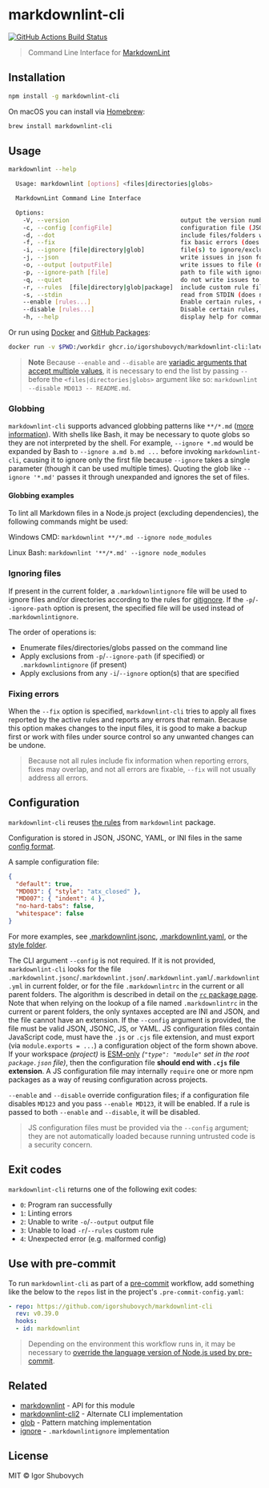 # markdownlint-cli

[![GitHub Actions Build Status][actions-badge]][actions-url]

> Command Line Interface for [MarkdownLint][markdownlint]

## Installation

```bash
npm install -g markdownlint-cli
```

On macOS you can install via [Homebrew](https://brew.sh/):

```bash
brew install markdownlint-cli
```

## Usage

```bash
markdownlint --help

  Usage: markdownlint [options] <files|directories|globs>

  MarkdownLint Command Line Interface

  Options:
    -V, --version                               output the version number
    -c, --config [configFile]                   configuration file (JSON, JSONC, JS, or YAML)
    -d, --dot                                   include files/folders with a dot (for example `.github`)
    -f, --fix                                   fix basic errors (does not work with STDIN)
    -i, --ignore [file|directory|glob]          file(s) to ignore/exclude (default: [])
    -j, --json                                  write issues in json format
    -o, --output [outputFile]                   write issues to file (no console)
    -p, --ignore-path [file]                    path to file with ignore pattern(s)
    -q, --quiet                                 do not write issues to STDOUT
    -r, --rules  [file|directory|glob|package]  include custom rule files (default: [])
    -s, --stdin                                 read from STDIN (does not work with files)
    --enable [rules...]                         Enable certain rules, e.g. --enable MD013 MD041 --
    --disable [rules...]                        Disable certain rules, e.g. --disable MD013 MD041 --
    -h, --help                                  display help for command
```

Or run using [Docker](https://www.docker.com) and [GitHub Packages](https://github.com/features/packages):

```bash
docker run -v $PWD:/workdir ghcr.io/igorshubovych/markdownlint-cli:latest "*.md"
```

> **Note**
> Because `--enable` and `--disable` are [variadic arguments that accept multiple values][commander-variadic], it is necessary to end the list by passing `--` before the `<files|directories|globs>` argument like so: `markdownlint --disable MD013 -- README.md`.

### Globbing

`markdownlint-cli` supports advanced globbing patterns like `**/*.md` ([more information][globprimer]).
With shells like Bash, it may be necessary to quote globs so they are not interpreted by the shell.
For example, `--ignore *.md` would be expanded by Bash to `--ignore a.md b.md ...` before invoking `markdownlint-cli`, causing it to ignore only the first file because `--ignore` takes a single parameter (though it can be used multiple times).
Quoting the glob like `--ignore '*.md'` passes it through unexpanded and ignores the set of files.

#### Globbing examples

To lint all Markdown files in a Node.js project (excluding dependencies), the following commands might be used:

Windows CMD: `markdownlint **/*.md --ignore node_modules`

Linux Bash: `markdownlint '**/*.md' --ignore node_modules`

### Ignoring files

If present in the current folder, a `.markdownlintignore` file will be used to ignore files and/or directories according to the rules for [gitignore][gitignore].
If the `-p`/`--ignore-path` option is present, the specified file will be used instead of `.markdownlintignore`.

The order of operations is:

- Enumerate files/directories/globs passed on the command line
- Apply exclusions from `-p`/`--ignore-path` (if specified) or `.markdownlintignore` (if present)
- Apply exclusions from any `-i`/`--ignore` option(s) that are specified

### Fixing errors

When the `--fix` option is specified, `markdownlint-cli` tries to apply all fixes reported by the active rules and reports any errors that remain.
Because this option makes changes to the input files, it is good to make a backup first or work with files under source control so any unwanted changes can be undone.

> Because not all rules include fix information when reporting errors, fixes may overlap, and not all errors are fixable, `--fix` will not usually address all errors.

## Configuration

`markdownlint-cli` reuses [the rules][rules] from `markdownlint` package.

Configuration is stored in JSON, JSONC, YAML, or INI files in the same [config format][config].

A sample configuration file:

```json
{
  "default": true,
  "MD003": { "style": "atx_closed" },
  "MD007": { "indent": 4 },
  "no-hard-tabs": false,
  "whitespace": false
}
```

For more examples, see [.markdownlint.jsonc][markdownlint-jsonc], [.markdownlint.yaml][markdownlint-yaml], or the [style folder][style-folder].

The CLI argument `--config` is not required.
If it is not provided, `markdownlint-cli` looks for the file `.markdownlint.jsonc`/`.markdownlint.json`/`.markdownlint.yaml`/`.markdownlint.yml` in current folder, or for the file `.markdownlintrc` in the current or all parent folders.
The algorithm is described in detail on the [`rc` package page][rc-standards].
Note that when relying on the lookup of a file named `.markdownlintrc` in the current or parent folders, the only syntaxes accepted are INI and JSON, and the file cannot have an extension.
If the `--config` argument is provided, the file must be valid JSON, JSONC, JS, or YAML.
JS configuration files contain JavaScript code, must have the `.js` or `.cjs` file extension, and must export (via `module.exports = ...`) a configuration object of the form shown above.
If your workspace _(project)_ is [ESM-only] _(`"type": "module"` set in the root `package.json` file)_, then the configuration file **should end with `.cjs` file extension**.
A JS configuration file may internally `require` one or more npm packages as a way of reusing configuration across projects.

`--enable` and `--disable` override configuration files; if a configuration file disables `MD123` and you pass `--enable MD123`, it will be enabled.
If a rule is passed to both `--enable` and `--disable`, it will be disabled.

> JS configuration files must be provided via the `--config` argument; they are not automatically loaded because running untrusted code is a security concern.

## Exit codes

`markdownlint-cli` returns one of the following exit codes:

- `0`: Program ran successfully
- `1`: Linting errors
- `2`: Unable to write `-o`/`--output` output file
- `3`: Unable to load `-r`/`--rules` custom rule
- `4`: Unexpected error (e.g. malformed config)

## Use with pre-commit

To run `markdownlint-cli` as part of a [pre-commit][pre-commit] workflow, add something like the below to the `repos` list in the project's `.pre-commit-config.yaml`:

```yaml
- repo: https://github.com/igorshubovych/markdownlint-cli
  rev: v0.39.0
  hooks:
  - id: markdownlint
```

> Depending on the environment this workflow runs in, it may be necessary to [override the language version of Node.js used by pre-commit][pre-commit-version].

## Related

- [markdownlint][markdownlint] - API for this module
- [markdownlint-cli2][markdownlint-cli2] - Alternate CLI implementation
- [glob][glob] - Pattern matching implementation
- [ignore][ignore] - `.markdownlintignore` implementation

## License

MIT © Igor Shubovych

[actions-badge]: https://github.com/igorshubovych/markdownlint-cli/workflows/CI/badge.svg?branch=master
[actions-url]: https://github.com/igorshubovych/markdownlint-cli/actions?query=workflow%3ACI
[commander-variadic]: https://github.com/tj/commander.js#variadic-option
[markdownlint]: https://github.com/DavidAnson/markdownlint
[markdownlint-cli2]: https://github.com/DavidAnson/markdownlint-cli2
[markdownlint-jsonc]: https://github.com/DavidAnson/markdownlint/blob/main/schema/.markdownlint.jsonc
[markdownlint-yaml]: https://github.com/DavidAnson/markdownlint/blob/main/schema/.markdownlint.yaml
[rules]: https://github.com/DavidAnson/markdownlint/blob/main/doc/Rules.md
[config]: https://github.com/DavidAnson/markdownlint#optionsconfig
[style-folder]: https://github.com/DavidAnson/markdownlint/tree/main/style
[rc-standards]: https://www.npmjs.com/package/rc#standards
[glob]: https://github.com/isaacs/node-glob
[globprimer]: https://github.com/isaacs/node-glob/blob/master/README.md#glob-primer
[ignore]: https://github.com/kaelzhang/node-ignore
[gitignore]: https://git-scm.com/docs/gitignore
[pre-commit]: https://pre-commit.com/
[pre-commit-version]: https://pre-commit.com/#overriding-language-version
[ESM-only]: https://gist.github.com/sindresorhus/a39789f98801d908bbc7ff3ecc99d99c
